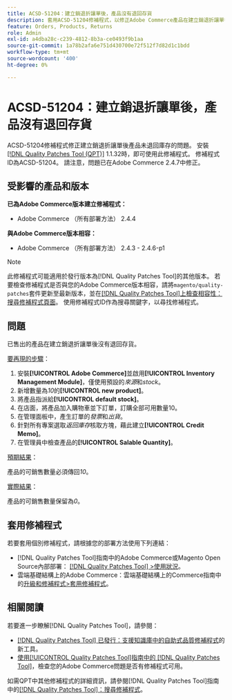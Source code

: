 ```yaml
---
title: ACSD-51204：建立銷退折讓單後，產品沒有退回存貨
description: 套用ACSD-51204修補程式，以修正Adobe Commerce產品在建立銷退折讓單後未退回庫存的問題。
feature: Orders, Products, Returns
role: Admin
exl-id: a4dba28c-c239-4812-8b3a-ce0493f9b1aa
source-git-commit: 1a78b2afa6e751d430700e72f512f7d82d1c1bdd
workflow-type: tm+mt
source-wordcount: '400'
ht-degree: 0%

---
```


# ACSD-51204：建立銷退折讓單後，產品沒有退回存貨

ACSD-51204修補程式修正建立銷退折讓單後產品未退回庫存的問題。 安裝[[!DNL Quality Patches Tool (QPT)]](https://experienceleague.adobe.com/zh-hant/docs/commerce-knowledge-base/kb/announcements/commerce-announcements/magento-quality-patches-released-new-tool-to-self-serve-quality-patches) 1.1.32時，即可使用此修補程式。 修補程式ID為ACSD-51204。 請注意，問題已在Adobe Commerce 2.4.7中修正。

## 受影響的產品和版本

**已為Adobe Commerce版本建立修補程式：**

* Adobe Commerce （所有部署方法） 2.4.4

**與Adobe Commerce版本相容：**

* Adobe Commerce （所有部署方法） 2.4.3 - 2.4.6-p1

>[!NOTE]
>
>此修補程式可能適用於發行版本為[!DNL Quality Patches Tool]的其他版本。 若要檢查修補程式是否與您的Adobe Commerce版本相容，請將`magento/quality-patches`套件更新至最新版本，並在[[!DNL Quality Patches Tool]上檢查相容性：搜尋修補程式頁面](<https://experienceleague.adobe.com/tools/commerce-quality-patches/index.html?lang=zh-Hant>)。 使用修補程式ID作為搜尋關鍵字，以尋找修補程式。

## 問題

已售出的產品在建立銷退折讓單後沒有退回存貨。

<u>要再現的步驟</u>：

1. 安裝&#x200B;**[!UICONTROL Adobe Commerce]**&#x200B;並啟用&#x200B;**[!UICONTROL Inventory Management Module]**，僅使用預設的&#x200B;*來源*&#x200B;和&#x200B;*stock*。
1. 新增數量為&#x200B;*10*&#x200B;的&#x200B;**[!UICONTROL new product]**。
1. 將產品指派給&#x200B;**[!UICONTROL default stock]**。
1. 在店面，將產品加入購物車並下訂單，訂購全部可用數量10。
1. 在管理面板中，產生訂單的&#x200B;*發票*&#x200B;和&#x200B;*出貨*。
1. 針對所有專案選取&#x200B;*返回庫存*&#x200B;核取方塊，藉此建立&#x200B;**[!UICONTROL Credit Memo]**。
1. 在管理員中檢查產品的&#x200B;**[!UICONTROL Salable Quantity]**。

<u>預期結果</u>：

產品的可銷售數量必須傳回&#x200B;*10*。

<u>實際結果</u>：

產品的可銷售數量保留為&#x200B;*0*。

## 套用修補程式

若要套用個別修補程式，請根據您的部署方法使用下列連結：

* [!DNL Quality Patches Tool]指南中的Adobe Commerce或Magento Open Source內部部署： [[!DNL Quality Patches Tool] >使用狀況](/help/tools/quality-patches-tool/usage.md)。
* 雲端基礎結構上的Adobe Commerce：雲端基礎結構上的Commerce指南中的[升級和修補程式>套用修補程式](https://experienceleague.adobe.com/docs/commerce-cloud-service/user-guide/develop/upgrade/apply-patches.html?lang=zh-Hant)。

## 相關閱讀

若要進一步瞭解[!DNL Quality Patches Tool]，請參閱：

* [[!DNL Quality Patches Tool] 已發行：支援知識庫中的自助式品質修補程式](https://experienceleague.adobe.com/zh-hant/docs/commerce-knowledge-base/kb/announcements/commerce-announcements/magento-quality-patches-released-new-tool-to-self-serve-quality-patches)的新工具。
* [使用[!UICONTROL Quality Patches Tool]指南中的 [!DNL Quality Patches Tool]](/help/tools/quality-patches-tool/patches-available-in-qpt/check-patch-for-magento-issue-with-magento-quality-patches.md)，檢查您的Adobe Commerce問題是否有修補程式可用。


如需QPT中其他修補程式的詳細資訊，請參閱[!DNL Quality Patches Tool]指南中的[[!DNL Quality Patches Tool]：搜尋修補程式](<https://experienceleague.adobe.com/tools/commerce-quality-patches/index.html?lang=zh-Hant>)。
